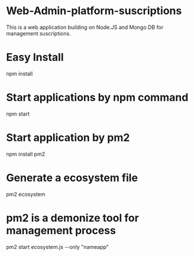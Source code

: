 # Web-Admin-platform-suscriptions
This is a web application building on Node.JS and Mongo DB for management suscriptions.

# Easy Install
npm install

# Start applications by npm command
npm start


# Start application by pm2
npm install pm2

# Generate a ecosystem file
pm2 ecosystem

# pm2 is a demonize tool for management process
pm2 start ecosystem.js --only "nameapp"






